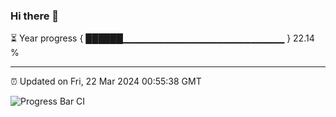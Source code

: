 ### Hi there 👋

⏳ Year progress { ██████▁▁▁▁▁▁▁▁▁▁▁▁▁▁▁▁▁▁▁▁▁▁▁▁ } 22.14 %

---

⏰ Updated on Fri, 22 Mar 2024 00:55:38 GMT

![Progress Bar CI](https://github.com/JuvenileQ/Progress-Bar-CI/workflows/main/badge.svg)
